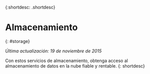 {:shortdesc: .shortdesc} 

# Almacenamiento
{: #storage}

*Última actualización: 19 de noviembre de 2015*

Con estos servicios de almacenamiento, obtenga acceso al almacenamiento de datos en la nube fiable y rentable.
{: shortdesc}




